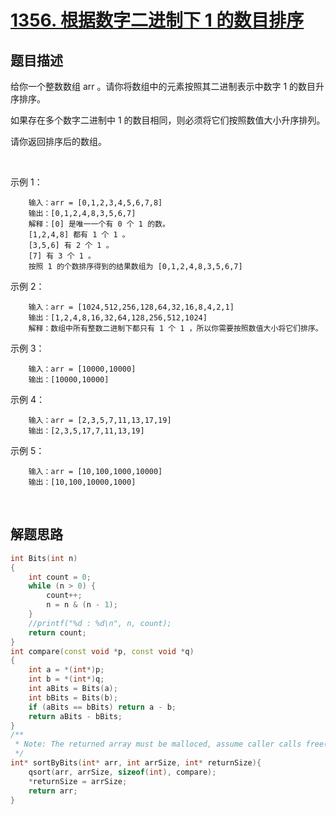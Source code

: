 # [1356. 根据数字二进制下 1 的数目排序](https://leetcode-cn.com/problems/sort-integers-by-the-number-of-1-bits/)

## 题目描述

给你一个整数数组 arr 。请你将数组中的元素按照其二进制表示中数字 1 的数目升序排序。

如果存在多个数字二进制中 1 的数目相同，则必须将它们按照数值大小升序排列。

请你返回排序后的数组。

 

示例 1：

        输入：arr = [0,1,2,3,4,5,6,7,8]
        输出：[0,1,2,4,8,3,5,6,7]
        解释：[0] 是唯一一个有 0 个 1 的数。
        [1,2,4,8] 都有 1 个 1 。
        [3,5,6] 有 2 个 1 。
        [7] 有 3 个 1 。
        按照 1 的个数排序得到的结果数组为 [0,1,2,4,8,3,5,6,7]

示例 2：

        输入：arr = [1024,512,256,128,64,32,16,8,4,2,1]
        输出：[1,2,4,8,16,32,64,128,256,512,1024]
        解释：数组中所有整数二进制下都只有 1 个 1 ，所以你需要按照数值大小将它们排序。

示例 3：

        输入：arr = [10000,10000]
        输出：[10000,10000]

示例 4：

        输入：arr = [2,3,5,7,11,13,17,19]
        输出：[2,3,5,17,7,11,13,19]

示例 5：

        输入：arr = [10,100,1000,10000]
        输出：[10,100,10000,1000]
 
## 解题思路

```c++
int Bits(int n)
{
    int count = 0;
    while (n > 0) {
        count++;
        n = n & (n - 1);
    }
    //printf("%d : %d\n", n, count);
    return count;
}
int compare(const void *p, const void *q)
{
    int a = *(int*)p;
    int b = *(int*)q;
    int aBits = Bits(a);
    int bBits = Bits(b);
    if (aBits == bBits) return a - b;
    return aBits - bBits;
}
/**
 * Note: The returned array must be malloced, assume caller calls free().
 */
int* sortByBits(int* arr, int arrSize, int* returnSize){
    qsort(arr, arrSize, sizeof(int), compare);
    *returnSize = arrSize;
    return arr;
}
```